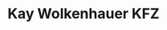 ---
title: "Kay Wolkenhauer KFZ"
url: /buchholz-in-der-nordheide/kay-wolkenhauer-kfz/
shop: Autowerkstatt
---